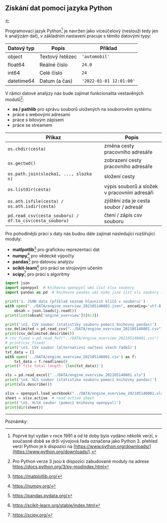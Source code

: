 <!-- #region -->
## Získání dat pomocí jazyka Python

[←](3A_dotazy.md)

Programovací jazyk Python[^python_lng] je navržen jako víceúčelový (neslouží tedy jen k analýzám dat), v základním nastavení pracuje s těmito datovými typy:

| Datový typ | Popis       | Příklad |
|-----------| --------------------- | ----------|
| object      | Textový řetězec            | `'automobil'`|
| float64    | Reálné číslo             | `24.0`  |
| int64      | Celé číslo            | `24`|
| datetime64    | Datum (a čas)            | `'2022-01-01 12:01:00'`  |

V rámci datové analýzy nás bude zajímat funkcionalita vestavěných modulů[^python_bui]:

- **os / pathlib** pro správu souborů uložených na souborovém systému
- práce s webovými adresami
- práce s bitovým zápisem
- práce se streamem

| Příkaz    | Popis       | 
|-----------| --------------------- | 
| `os.chdir(cesta)`      | změna cesty pracovního adresáře             | 
| `os.gectwd()`    | zobrazení cesty pracovního adresáře            |
| `os.path.join(slozka1, ..., slozka n)`     | složení cesty           |
| `os.listdir(cesta)`      | výpis souborů a složek v pracovním adresáři | 
| `os.ath.isfile(cesta) / os.ath.isdir(cesta)`    | zjištění zda je cesta soubor / adresář |
| `pd.read_csv(cesta_souboru) / df.to_csv(cesta_souboru)`     | čtení / zápis csv souboru |


Pro pohodlnější práci s daty nás budou dále zajímat následující rozšiřující moduly:
- **matlpotlib**[^python_mpl] pro grafickou reprezentaci dat
- **numpy**[^python_np] pro vědecké výpočty
- **pandas**[^python_pd] pro datovou analýzu
- **scikit-learn**[^python_skl] pro práci se strojovým učením
- **scipy**[^python_sp] pro práci s algoritmy


<!-- #endregion -->

```python
import json
import openpyxl  # knihovna openpyxl umí číst xlsx soubory
import pandas as pd  # knihovna pandas umí mimo jiné číst xls soubory (! ne xlsx)

print('1. JSON data (příklad seznam hlavních klíčů v souboru)')
with open("../DATA/engine_overview_202105140003.json", encoding='utf-8') as j:
    obsah = json.loads(j.read())
print(list(obsah['engine_overview'])[0:3])

print('\n2. CSV soubor (statistiky souboru pomocí knihovny pandas)')
csv_delimited = pd.read_csv("../DATA/engine_overview_202105140001.csv")    # dynamic variable loading
print(csv_delimited.describe())
# csv_fixed = pd.read_fwf("../DATA/engine_overview_202105140001.csv")  # case fixed width table
# print(csv_fixed)
print('\n3. CSV soubor (alternativní načtení všech řádků)')
txt_data = []
with open('../DATA/engine_overview_202105140001.csv') as f:
    txt_data = f.readlines()
print(f'file total length: {len(txt_data)}')

xls = pd.read_excel("../DATA/engine_overview_202105140001.xls")
print('\n4. XLS soubor (statistika souboru pomocí knihovny pandas)')
print(xls.describe())

xlsx = openpyxl.load_workbook("../DATA/engine_overview_202105140001.xlsx") 
sheet = xlsx.active  # read active sheet
print('\n5. XLSX soubor (pomocí knihovny openpyxl)')
print(dir(sheet))
```

<!-- #region -->
--------
Poznámky:


[^python_lng]:  Poprvé byl vydán v roce 1991 a od té doby bylo vydáno několik verzí, v současné době se drží vývojová řada označena jako Python 3. přehled verzí Python je k dispozici na [https://www.python.org/downloads/](https://www.python.org/downloads/).

[^python_bui]: Pro Python verze 3 jsou k dispozici zabudované moduly na adrese https://docs.python.org/3/py-modindex.html

[^python_mpl]: https://matplotlib.org/

[^python_np]: https://numpy.org/

[^python_pd]: https://pandas.pydata.org/

[^python_skl]: https://scikit-learn.org/stable/index.html

[^python_sp]: https://scipy.org/
<!-- #endregion -->
